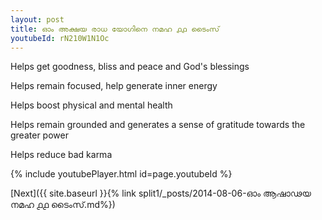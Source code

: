 ```yaml
---
layout: post
title: ഓം അക്ഷയ രാധ യോഗിനെ നമഹ ൧൧ ടൈംസ്
youtubeId: rN210W1N1Oc
---
```

 
 
Helps get goodness, bliss and peace and God's blessings
 
Helps remain focused, help generate inner energy 
 
Helps boost physical and mental health 
 
Helps remain grounded and generates a sense of gratitude towards the greater power 
 
Helps reduce bad karma
 
 
 
 


{% include youtubePlayer.html id=page.youtubeId %}
 
[Next]({{ site.baseurl }}{% link  split1/_posts/2014-08-06-ഓം ആഷാഢയ നമഹ ൧൧ ടൈംസ്.md%})
 
